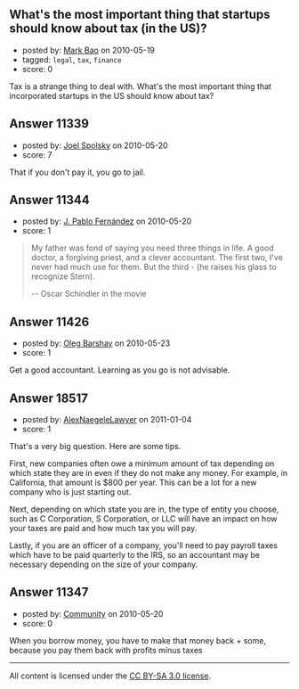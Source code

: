 ## What's the most important thing that startups should know about tax (in the US)?

- posted by: [Mark Bao](https://stackexchange.com/users/-1/58-mark-bao) on 2010-05-19
- tagged: `legal`, `tax`, `finance`
- score: 0

Tax is a strange thing to deal with. What's the most important thing that incorporated startups in the US should know about tax?


## Answer 11339

- posted by: [Joel Spolsky](https://stackexchange.com/users/-1/4335-joel-spolsky) on 2010-05-20
- score: 7

That if you don't pay it, you go to jail.


## Answer 11344

- posted by: [J. Pablo Fernández](https://stackexchange.com/users/-1/751-j-pablo-fern-ndez) on 2010-05-20
- score: 1

> My father was fond of saying you need
> three things in life. A good doctor, a
> forgiving priest, and a clever
> accountant. The first two, I've never
> had much use for them. But the third -
> (he raises his glass to recognize
> Stern).
>
> -- Oscar Schindler in the movie




## Answer 11426

- posted by: [Oleg Barshay](https://stackexchange.com/users/-1/1098-oleg-barshay) on 2010-05-23
- score: 1

Get a good accountant.  Learning as you go is not advisable. 


## Answer 18517

- posted by: [AlexNaegeleLawyer](https://stackexchange.com/users/-1/6331-alexnaegelelawyer) on 2011-01-04
- score: 1

That's a very big question.  Here are some tips.  

First, new companies often owe a minimum amount of tax depending on which state they are in even if they do not make any money.  For example, in California, that amount is $800 per year.  This can be a lot for a new company who is just starting out. 

Next, depending on which state you are in, the type of entity you choose, such as C Corporation, S Corporation, or LLC will have an impact on how your taxes are paid and how much tax you will pay. 

Lastly, if you are an officer of a company, you'll need to pay payroll taxes which have to be paid quarterly to the IRS, so an accountant may be necessary depending on the size of your company. 


## Answer 11347

- posted by: [Community](https://stackexchange.com/users/-1/-1-community) on 2010-05-20
- score: 0

When you borrow money, you have to make that money back + some, because you pay them back with profits minus taxes



---

All content is licensed under the [CC BY-SA 3.0 license](https://creativecommons.org/licenses/by-sa/3.0/).
